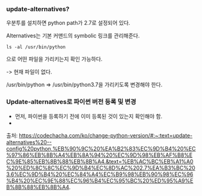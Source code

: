 

### update-alternatives?

우분투를 설치하면 python path가 2.7로 설정되어 있다. 

Alternatives는 기본 커맨드의 symbolic 링크를 관리해준다. 


```
ls -al /usr/bin/python
```
으로 어떤 파일을 가리키는지 확인 가능하다. 

-> 현재 파일이 없다. 

/usr/bin/python => /usr/bin/python3.7을 가리키도록 변경해야 한다. 


### Update-alternatives로 파이썬 버전 등록 및 변경

- 먼저, 파이썬을 등록하기 전에 이미 등록된 것이 있는지 확인해야 함. 
- 



출처: https://codechacha.com/ko/change-python-version/#:~:text=update-alternatives%20--config%20python,%EB%90%9C%20%EA%B2%83%EC%9D%B4%20%EC%97%86%EB%8B%A4%EB%8A%94%20%EC%9D%98%EB%AF%B8%EC%9E%85%EB%8B%88%EB%8B%A4.&text=%EB%AC%BC%EB%A1%A0%20%ED%8C%8C%EC%9D%B4%EC%8D%AC%202.7%EA%B3%BC%203.6%EC%9D%B4%20%EC%84%A4%EC%B9%98%EB%90%98%EC%96%B4%20%EC%9E%88%EC%96%B4%EC%95%BC%20%ED%95%A9%EB%8B%88%EB%8B%A4.
